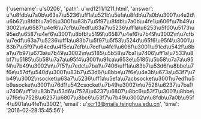 {'username': u's0206', 'path': u'wd1211/1211.html', 'answer': u'\u8fdb\u7a0b\u63a7\u5236\uff1a\u521b\u5efa\u8fdb\u7a0b\u3001\u4e2d\u6b62\u8fdb\u7a0b\u3001\u83b7\u5f97\u8fdb\u7a0b\u4fe1\u606f\u7b49\u3002\n\u6587\u4ef6\u7cfb\u7edf\u63a7\u5236\uff1a\u6253\u5f00\u5173\u95ed\u6587\u4ef6\u3001\u8bfb\u5199\u6587\u4ef6\u7b49\u3002\n\u7cfb\u7edf\u63a7\u5236\uff1a\u83b7\u5f97\u5f53\u524d\u65f6\u95f4\u3001\u83b7\u5f97\u64cd\u4f5c\u7cfb\u7edf\u4fe1\u606f\u3001\u91cd\u542f\u8ba1\u7b97\u673a\u7b49\u3002\n\u5185\u5b58\u7ba1\u7406\uff1a\u7533\u8bf7\u5185\u5b58\u7a7a\u95f4\u3001\u91ca\u653e\u5185\u5b58\u7a7a\u95f4\u7b49\u3002\n\u7f51\u7edc\u7ba1\u7406\uff1a\u83b7\u53d6/\u8bbe\u7f6e\u57df\u540d\u3001\u83b7\u53d6/\u8bbe\u7f6e\u4e3b\u673a\u53f7\u7b49\u3002\nsocket\u63a7\u5236\uff1a\u5efa\u7acbsocket\u3001\u7ed1\u5b9asocket\u3001\u76d1\u542csocket\u7b49\u3002\n\u7528\u6237\u7ba1\u7406\uff1a\u83b7\u53d6\u7528\u6237\u6807\u8bc6\u53f7\u3001\u8bbe\u7f6e\u7528\u6237\u6807\u8bc6\u53f7\u7b49\u3002\n\u8fdb\u7a0b\u95f4\u901a\u4fe1\u3002', 'email': u'xcr13@mails.tsinghua.edu.cn', 'time': '2016-02-28:15:45:56'}